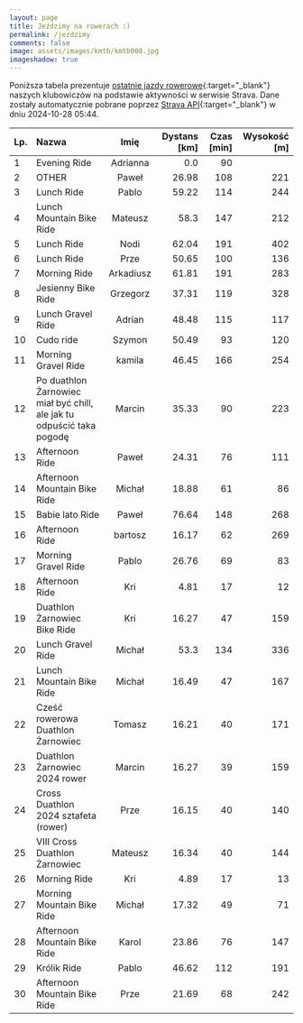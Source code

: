 ```yaml
---
layout: page
title: Jeździmy na rowerach :)
permalink: /jezdzimy
comments: false
image: assets/images/kmtb/kmtb008.jpg
imageshadow: true
---
```


Poniższa tabela prezentuje [ostatnie jazdy rowerowe](https://www.strava.com/clubs/336381){:target="_blank"} naszych klubowiczów na podstawie aktywności w serwisie Strava. Dane zostały automatycznie pobrane poprzez [Strava API](https://developers.strava.com/docs/reference/#api-Clubs-getClubActivitiesById){:target="_blank"} w dniu 2024-10-28 05:44.

Lp. | Nazwa | Imię | Dystans [km] | Czas [min] | Wysokość [m]
:--- | :--- | :---: | ---: | ---: | ---:
1|Evening Ride|Adrianna|0.0|90|
2|OTHER|Paweł|26.98|108|221
3|Lunch Ride|Pablo|59.22|114|244
4|Lunch Mountain Bike Ride|Mateusz|58.3|147|212
5|Lunch Ride|Nodi|62.04|191|402
6|Lunch Ride|Prze|50.65|100|136
7|Morning Ride|Arkadiusz|61.81|191|283
8|Jesienny Bike Ride|Grzegorz|37.31|119|328
9|Lunch Gravel Ride|Adrian|48.48|115|117
10|Cudo ride|Szymon|50.49|93|120
11|Morning Gravel Ride|kamila|46.45|166|254
12|Po duathlon Żarnowiec miał być chill, ale jak tu odpuścić taka pogodę|Marcin|35.33|90|223
13|Afternoon Ride|Paweł|24.31|76|111
14|Afternoon Mountain Bike Ride|Michał|18.88|61|86
15|Babie lato Ride|Paweł|76.64|148|268
16|Afternoon Ride|bartosz|16.17|62|269
17|Morning Gravel Ride|Pablo|26.76|69|83
18|Afternoon Ride|Kri|4.81|17|12
19|Duathlon Żarnowiec Bike Ride|Kri|16.27|47|159
20|Lunch Gravel Ride|Michał|53.3|134|336
21|Lunch Mountain Bike Ride|Michał|16.49|47|167
22|Cześć rowerowa Duathlon Żarnowiec|Tomasz|16.21|40|171
23|Duathlon Żarnowiec 2024 rower|Marcin|16.27|39|159
24|Cross Duathlon 2024 sztafeta (rower)|Prze|16.15|40|140
25|VIII Cross Duathlon Żarnowiec|Mateusz|16.34|40|144
26|Morning Ride|Kri|4.89|17|13
27|Morning Mountain Bike Ride|Michał|17.32|49|71
28|Afternoon Mountain Bike Ride|Karol|23.86|76|147
29|Królik Ride|Pablo|46.62|112|191
30|Afternoon Mountain Bike Ride|Prze|21.69|68|242
